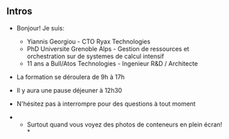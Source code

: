 ## Intros

- Bonjour! Je suis:

   - Yiannis Georgiou - CTO Ryax Technologies
   - PhD Universite Grenoble Alps - Gestion de ressources et orchestration sur de systemes de calcul intensif
   - 11 ans a Bull/Atos Technologies - Ingenieur R&D / Architecte

- La formation se déroulera de 9h à 17h

- Il y aura une pause déjeuner à 12h30

- N'hésitez pas à interrompre pour des questions à tout moment

- * Surtout quand vous voyez des photos de conteneurs en plein écran! *

